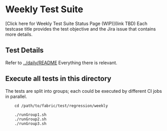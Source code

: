 # Weekly Test Suite
[Click here for Weekly Test Suite Status Page (WIP)](link TBD) Each testcase title provides the test objective and the Jira issue that contains more details.

## Test Details
Refer to [../daily/README](../daily/README.md) Everything there is relevant.

## Execute all tests in this directory
The tests are split into groups; each could be executed by different CI jobs in parallel.

```
    cd /path/to/fabric/test/regression/weekly
```

```
    ./runGroup1.sh
    ./runGroup2.sh
    ./runGroup3.sh
```

